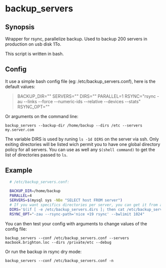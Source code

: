 backup_servers
=============

## Synopsis

Wrapper for rsync, parallelize backup. Used to backup 200 servers in production on usb disk 1To.

This script is written in bash.

## Config
It use a simple bash config file (eg: /etc/backup_servers.conf), here is the default values:

> BACKUP_DIR=""
> SERVERS=""
> DIRS=""
> PARALLEL=1
> RSYNC="rsync -au --links --force --numeric-ids --relative --devices --stats"
> RSYNC_OPT=""

Or arguments on the command line:

  `backup_servers --backup-dir /home/backup --dirs /etc --servers my.server.com`
  
The variable DIRS is used by runing `ls -1d DIRS` on the server via ssh.
Only exiting directories will be listed wich permit you to have one global directory policy for all servers.
You can use as well any `$(shell command)` to get the list of directories passed to `ls`.

## Example

```bash
  # /etc/backup_servers.conf:
  
  BACKUP_DIR=/home/backup
  PARALLEL=4
  SERVERS=$(mysql sys -NBe "SELECT host FROM server")
  # If you want specifics directories per server, you can get it from a file on the server
  DIRS='$(if [ -e /etc/backup_servers.dirs ]; then cat /etc/backup_servers.dirs; else echo "/etc /home"; fi)'
  RSYNC_OPT="-zau --rsync-path='nice +19 rsync' --bwlimit 1024"

```
You can then test your config with arguments to change values of the config file:

  `backup_servers --conf /etc/backup_servers.conf --servers macbook.brighton.loc --dirs /private/etc --debug`
  
Or run the backup in rsync dry mode:
  
  `backup_servers --conf /etc/backup_servers.conf -n`
  

